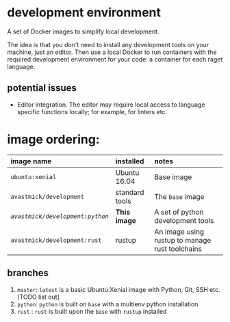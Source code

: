 # development environment

A set of Docker images to simplify local development.

The idea is that you don't need to install any development tools on your machine, just an editor. Then use a local Docker to run containers with the required development environment for your code: a container for each raget language.

## potential issues

- Editor integration. The editor may require local access to language specific functions locally; for example, for linters etc.


# image ordering:


|image name |installed|notes|
|:---|:---|:---|
|``ubuntu:xenial``|Ubuntu 16.04|Base image
|``avastmick/development``|standard tools|The ``base`` image|
|_``avastmick/development:python``_|**This image**|A set of python development tools|
|``avastmick/development:rust``|rustup|An image using rustup to manage rust toolchains|


## branches

1. ``master``: ``latest`` is a basic Ubuntu:Xenial image with Python, Git, SSH etc. [TODO list out]
2. ``python``: ``python`` is built on ``base`` with a multienv python installation
2. ``rust`` : ``rust`` is built upon the ``base`` with ``rustup`` installed
